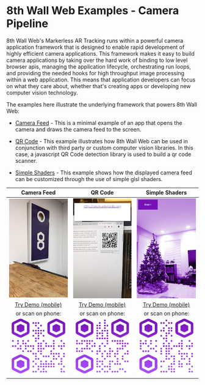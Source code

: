 # 8th Wall Web Examples - Camera Pipeline

8th Wall Web's Markerless AR Tracking runs within a powerful camera application framework that is
designed to enable rapid development of highly efficient camera applications. This framework makes
it easy to build camera applications by taking over the hard work of binding to low level browser
apis, managing the application lifecycle, orchestrating run loops, and providing the needed hooks
for high throughput image processing within a web application. This means that application
developers can focus on what they care about, whether that's creating apps or developing new
computer vision technology.

The examples here illustrate the underlying framework that powers 8th Wall Web:

* [Camera Feed](https://github.com/8thwall/web/tree/master/examples/camerapipeline/camerafeed) - This is a minimal example of an app that opens the camera and draws the camera feed to the screen.

* [QR Code](https://github.com/8thwall/web/tree/master/examples/camerapipeline/qrcode) - This example illustrates how 8th Wall Web can be used in conjunction with third party or custom computer vision libraries. In this case, a javascript QR Code detection library is used to build a qr code scanner.

* [Simple Shaders](https://github.com/8thwall/web/tree/master/examples/camerapipeline/simpleshaders) - This example shows how the displayed camera feed can be customized through the use of simple glsl shaders.

Camera Feed | QR Code | Simple Shaders
:----------: | :---------: | :----:
![camerafeed-screenshot](../../images/screenshot-camerafeed.png) | ![qrcode-screenshot](../../images/screenshot-qrcode.png) | ![simpleshaders-screenshot](../../images/screenshot-simpleshaders.png)
[Try Demo (mobile)](https://templates.8thwall.app/camerapipeline-camerafeed) | [Try Demo (mobile)](https://templates.8thwall.app/camerapipeline-qrcode) | [Try Demo (mobile)](https://templates.8thwall.app/camerapipeline-simpleshaders)
or scan on phone:<br> ![QR1](../../images/qr-camerapipeline_camerafeed.png) | or scan on phone:<br> ![QR2](../../images/qr-camerapipeline_qrcode.png) | or scan on phone:<br> ![QR3](../../images/qr-camerapipeline_simpleshaders.png)
